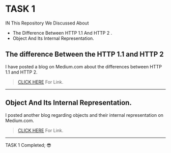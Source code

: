 # TASK 1

IN This Repository We Discussed About
- The Difference Between HTTP 1.1 And HTTP 2 .
- Object And Its Internal Representation.

## The difference Between the HTTP 1.1 and HTTP 2
  

I have posted a blog on Medium.com about the differences between HTTP 1.1 and HTTP 2.


>[CLICK HERE](https://medium.com/@kavinprasad2948/the-difference-between-http-1-1-and-http-2-1f7d15f5bd5f) For Link.

-----
## Object And Its Internal Representation.

 I posted another blog regarding objects and their internal representation on Medium.com.

> [CLICK HERE](https://medium.com/@kavinprasad2948/objects-and-its-internal-representation-in-javascript-fb054d81f6ef) For Link. 


---

TASK 1 Completed; :sunglasses: